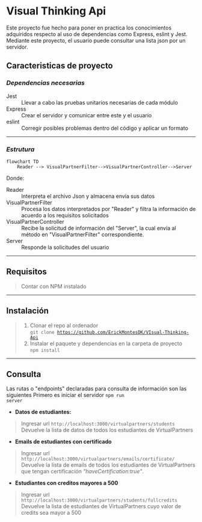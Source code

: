 # Visual Thinking Api
Este proyecto fue hecho para poner en practica los conocimientos adquiridos respecto al uso de dependencias como Express, eslint y Jest.
Mediante este proyecto, el usuario puede consultar una lista json por un servidor. 

## Caracteristicas de proyecto

<i><h3>Dependencias necesarias</h3></i>

<dl>
    <dt>Jest</dt>
        <dd>Llevar a cabo las pruebas unitarios necesarias de cada módulo</dd>
    <dt>Express</dt>
        <dd>Crear el servidor y comunicar entre este y el usuario</dd>
    <dt>eslint</dt>
        <dd>Corregir posibles problemas dentro del código y aplicar un formato</dd>
</dl>
<hr>

<i><h3>Estrutura</h3></i>

```mermaid
flowchart TD
    Reader --> VisualPartnerFilter-->VisualPartnerController-->Server
```
Donde:
<dl>
    <dt>Reader</dt>
        <dd>Interpreta el archivo Json y almacena envía sus datos</dd>
    <dt>VisualPartnerFilter</dt>
        <dd>Procesa los datos interpretados por "Reader" y filtra la información de acuerdo a los requisitos solicitados</dd>
    <dt>VisualPartnerController</dt>
        <dd>Recibe la solicitud de información del "Server", la cual envía al método en "VisualPartnerFilter" correspondiente.</dd>
    <dt>Server</dt>
        <dd>Responde la solicitudes del usuario
        </dd>
</dl>

<hr>

## Requisitos
>Contar con NPM instalado
<hr>

## Instalación
>1) Clonar el repo al ordenador<br><code>git clone https://github.com/ErickMontesDK/VIsual-Thinking-Api </code>
>2) Instalar el paquete y dependencias en la carpeta de proyecto <br><code>npm install </code>
<hr>

## Consulta
Las rutas o "endpoints" declaradas para consulta de información son las siguientes
Primero es iniciar el servidor <code>npm run server</code>

* <b>Datos de estudiantes:</b>

> Ingresar url <code>http://localhost:3000/virtualpartners/students</code><br>
Devuelve la lista de datos de todos los estudiantes de VirtualPartners

* <b>Emails de estudiantes con certificado</b>

>Ingresar url <code>http://localhost:3000/virtualpartners/emails/certificate/</code><br>
Devuelve la lista de emails de todos los estudiantes de VirtualPartners que tengan certificación <i>"haveCertification:true"</i>.

* <b>Estudiantes con creditos mayores a 500</b>

>Ingresar url <code>http://localhost:3000/virtualpartners/students/fullcredits</code><br>
Devuelve la lista de estudiantes de VirtualPartners cuyo valor de credits sea mayor a 500




